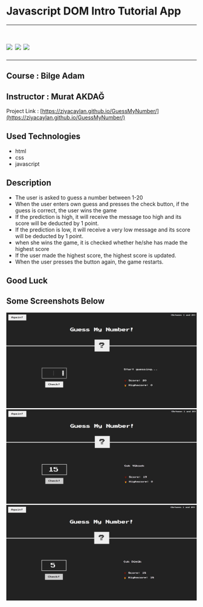 # Javascript DOM Intro Tutorial App

---

# <img src="https://img.shields.io/badge/HTML5-E34F26?style=for-the-badge&logo=html5&logoColor=white"/> <img src="https://img.shields.io/badge/CSS3-1572B6?style=for-the-badge&logo=css3&logoColor=white"/> <img src="https://img.shields.io/badge/JavaScript-323330?style=for-the-badge&logo=javascript&logoColor=F7DF1E"/>

---

## Course : Bilge Adam

## Instructor : Murat AKDAĞ

Project Link : [https://ziyacaylan.github.io/GuessMyNumber/](https://ziyacaylan.github.io/GuessMyNumber/)

## Used Technologies

- html
- css
- javascript

## Description

- The user is asked to guess a number between 1-20
- When the user enters own guess and presses the check button, if the guess is correct, the user wins the game
- If the prediction is high, it will receive the message too high and its score will be deducted by 1 point.
- If the prediction is low, it will receive a very low message and its score will be deducted by 1 point.
- when she wins the game, it is checked whether he/she has made the highest score
- If the user made the highest score, the highest score is updated.
- When the user presses the button again, the game restarts.

## Good Luck

## Some Screenshots Below

![image-1](./assets/image_1.jpg)  
![image-2](./assets/image_2.jpg)  
![image-3](./assets/image_3.jpg)
